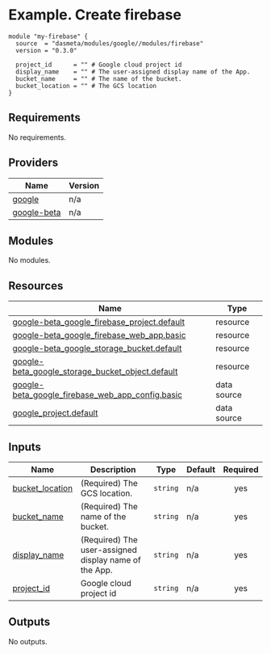 # Example. Create firebase
```
module "my-firebase" {
  source  = "dasmeta/modules/google//modules/firebase"
  version = "0.3.0"

  project_id      = "" # Google cloud project id
  display_name    = "" # The user-assigned display name of the App.
  bucket_name     = "" # The name of the bucket.
  bucket_location = "" # The GCS location
}
```
<!-- BEGIN_TF_DOCS -->
## Requirements

No requirements.

## Providers

| Name | Version |
|------|---------|
| <a name="provider_google"></a> [google](#provider\_google) | n/a |
| <a name="provider_google-beta"></a> [google-beta](#provider\_google-beta) | n/a |

## Modules

No modules.

## Resources

| Name | Type |
|------|------|
| [google-beta_google_firebase_project.default](https://registry.terraform.io/providers/hashicorp/google-beta/latest/docs/resources/google_firebase_project) | resource |
| [google-beta_google_firebase_web_app.basic](https://registry.terraform.io/providers/hashicorp/google-beta/latest/docs/resources/google_firebase_web_app) | resource |
| [google-beta_google_storage_bucket.default](https://registry.terraform.io/providers/hashicorp/google-beta/latest/docs/resources/google_storage_bucket) | resource |
| [google-beta_google_storage_bucket_object.default](https://registry.terraform.io/providers/hashicorp/google-beta/latest/docs/resources/google_storage_bucket_object) | resource |
| [google-beta_google_firebase_web_app_config.basic](https://registry.terraform.io/providers/hashicorp/google-beta/latest/docs/data-sources/google_firebase_web_app_config) | data source |
| [google_project.default](https://registry.terraform.io/providers/hashicorp/google/latest/docs/data-sources/project) | data source |

## Inputs

| Name | Description | Type | Default | Required |
|------|-------------|------|---------|:--------:|
| <a name="input_bucket_location"></a> [bucket\_location](#input\_bucket\_location) | (Required) The GCS location. | `string` | n/a | yes |
| <a name="input_bucket_name"></a> [bucket\_name](#input\_bucket\_name) | (Required) The name of the bucket. | `string` | n/a | yes |
| <a name="input_display_name"></a> [display\_name](#input\_display\_name) | (Required) The user-assigned display name of the App. | `string` | n/a | yes |
| <a name="input_project_id"></a> [project\_id](#input\_project\_id) | Google cloud project id | `string` | n/a | yes |

## Outputs

No outputs.
<!-- END_TF_DOCS -->